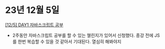 # 23년 12월 5일

[[12/5] DAY1 자바스크립트 공부](https://studysmart.tistory.com/106)

- 2주동안 자바스크립트 공부를 할 수 있는 챌린지가 있어서 신청했다. 종강 전에 JS를 한번 복습할 수 있을 것 같아서 기대된다. 열심히 해봐야지